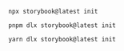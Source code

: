 ```shell renderer="common" language="js" packageManager="npx"
npx storybook@latest init
```

```shell renderer="common" language="js" packageManager="pnpm"
pnpm dlx storybook@latest init
```

```shell renderer="common" language="js" packageManager="yarn"
yarn dlx storybook@latest init
```
